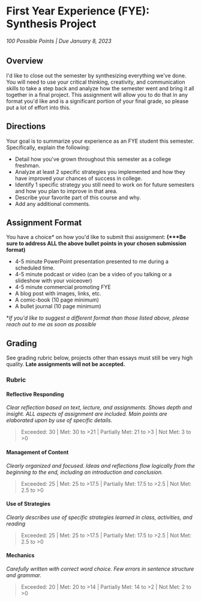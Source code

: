 # First Year Experience (FYE): Synthesis Project

###### 100 Possible Points \| Due January 8, 2023

## Overview

I'd like to close out the semester by synthesizing everything we've done. You will need to use your critical thinking, creativity, and communication skills to take a step back and analyze how the semester went and bring it all together in a final project. This assignment will allow you to do that in any format you'd like and is a significant portion of your final grade, so please put a lot of effort into this.

## Directions

Your goal is to summarize your experience as an FYE student this semester. Specifically, explain the following:
- Detail how you've grown throughout this semester as a college freshman.
- Analyze at least 2 specific strategies you implemented and how they have improved your chances of success in college.
- Identify 1 specific strategy you still need to work on for future semesters and how you plan to improve in that area.
- Describe your favorite part of this course and why.
- Add any additional comments.

## Assignment Format

You have a choice* on how you'd like to submit thsi assignment: **(\*\*\*Be sure to address ALL the above bullet points in your chosen submission format)**
- 4-5 minute PowerPoint presentation presented to me during a scheduled time.
- 4-5 minute podcast or video (can be a video of you talking or a slideshow with your voiceover)
- 4-5 minute commercial promoting FYE
- A blog post with images, links, etc.
- A comic-book (10 page minimum)
- A bullet journal (10 page minimum)

\**If you'd like to suggest a different format than those listed above, please reach out to me as soon as possible*

## Grading

See grading rubric below, projects other than essays must still be very high quality. **Late assignments will not be accepted.**

### Rubric

#### Reflective Responding

*Clear reflection based on text, lecture, and assignments. Shows depth and insight. ALL aspects of assignment are included. Main points are elaborated upon by use of specific details.*
> Exceeded: 30 \| Met: 30 to >21 \| Partially Met: 21 to >3 \| Not Met: 3 to >0

#### Management of Content

*Clearly organized and focused. Ideas and reflections flow logically from the beginning to the end, including an introduction and conclusion.*
> Exceeded: 25 \| Met: 25 to >17.5 \| Partially Met: 17.5 to >2.5 \| Not Met: 2.5 to >0

#### Use of Strategies

*Clearly describes use of specific strategies learned in class, activities, and reading*
> Exceeded: 25 \| Met: 25 to >17.5 \| Partially Met: 17.5 to >2.5 \| Not Met: 2.5 to >0

#### Mechanics

*Carefully written with correct word choice. Few errors in sentence structure and grammar.*
> Exceeded: 20 \| Met: 20 to >14 \| Partially Met: 14 to >2 \| Not Met: 2 to >0
